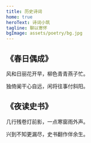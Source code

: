 ```yaml
---
title: 历史诗词
home: true
heroText: 诗词小筑
tagline: 聊以寄怀
bgImage: assets/poetry/bg.jpg
---
```


<div class="poem-card">
<h2>《春日偶成》</h2>
<p>风和日丽花开早，柳色青青燕子忙。</p>
<p>独倚阑干心自远，闲将往事付斜阳。</p>
</div>

<div class="poem-card">
<h2>《夜读史书》</h2>
<p>几行残卷灯前影，一点寒窗雨外声。</p>
<p>兴到不知更漏尽，史书翻作伴余生。</p>
</div>
